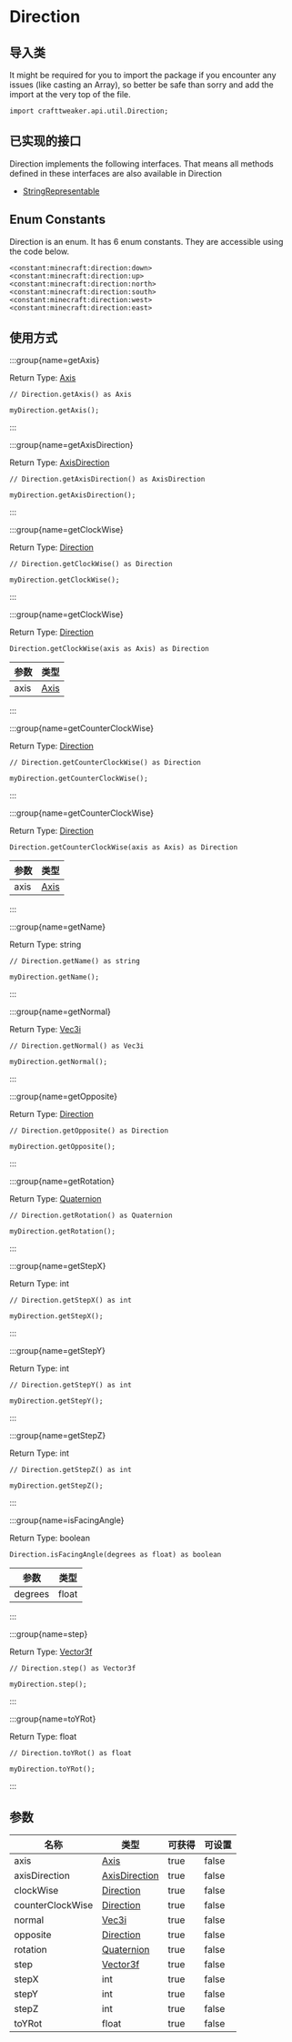 # Direction

## 导入类

It might be required for you to import the package if you encounter any issues (like casting an Array), so better be safe than sorry and add the import at the very top of the file.
```zenscript
import crafttweaker.api.util.Direction;
```


## 已实现的接口
Direction implements the following interfaces. That means all methods defined in these interfaces are also available in Direction

- [StringRepresentable](/vanilla/api/util/StringRepresentable)

## Enum Constants

Direction is an enum. It has 6 enum constants. They are accessible using the code below.

```zenscript
<constant:minecraft:direction:down>
<constant:minecraft:direction:up>
<constant:minecraft:direction:north>
<constant:minecraft:direction:south>
<constant:minecraft:direction:west>
<constant:minecraft:direction:east>
```
## 使用方式

:::group{name=getAxis}

Return Type: [Axis](/vanilla/api/util/direction/Axis)

```zenscript
// Direction.getAxis() as Axis

myDirection.getAxis();
```

:::

:::group{name=getAxisDirection}

Return Type: [AxisDirection](/vanilla/api/util/direction/AxisDirection)

```zenscript
// Direction.getAxisDirection() as AxisDirection

myDirection.getAxisDirection();
```

:::

:::group{name=getClockWise}

Return Type: [Direction](/vanilla/api/util/direction/Direction)

```zenscript
// Direction.getClockWise() as Direction

myDirection.getClockWise();
```

:::

:::group{name=getClockWise}

Return Type: [Direction](/vanilla/api/util/direction/Direction)

```zenscript
Direction.getClockWise(axis as Axis) as Direction
```

| 参数   | 类型                                       |
| ---- | ---------------------------------------- |
| axis | [Axis](/vanilla/api/util/direction/Axis) |


:::

:::group{name=getCounterClockWise}

Return Type: [Direction](/vanilla/api/util/direction/Direction)

```zenscript
// Direction.getCounterClockWise() as Direction

myDirection.getCounterClockWise();
```

:::

:::group{name=getCounterClockWise}

Return Type: [Direction](/vanilla/api/util/direction/Direction)

```zenscript
Direction.getCounterClockWise(axis as Axis) as Direction
```

| 参数   | 类型                                       |
| ---- | ---------------------------------------- |
| axis | [Axis](/vanilla/api/util/direction/Axis) |


:::

:::group{name=getName}

Return Type: string

```zenscript
// Direction.getName() as string

myDirection.getName();
```

:::

:::group{name=getNormal}

Return Type: [Vec3i](/vanilla/api/util/math/Vec3i)

```zenscript
// Direction.getNormal() as Vec3i

myDirection.getNormal();
```

:::

:::group{name=getOpposite}

Return Type: [Direction](/vanilla/api/util/direction/Direction)

```zenscript
// Direction.getOpposite() as Direction

myDirection.getOpposite();
```

:::

:::group{name=getRotation}

Return Type: [Quaternion](/vanilla/api/util/math/Quaternion)

```zenscript
// Direction.getRotation() as Quaternion

myDirection.getRotation();
```

:::

:::group{name=getStepX}

Return Type: int

```zenscript
// Direction.getStepX() as int

myDirection.getStepX();
```

:::

:::group{name=getStepY}

Return Type: int

```zenscript
// Direction.getStepY() as int

myDirection.getStepY();
```

:::

:::group{name=getStepZ}

Return Type: int

```zenscript
// Direction.getStepZ() as int

myDirection.getStepZ();
```

:::

:::group{name=isFacingAngle}

Return Type: boolean

```zenscript
Direction.isFacingAngle(degrees as float) as boolean
```

| 参数      | 类型    |
| ------- | ----- |
| degrees | float |


:::

:::group{name=step}

Return Type: [Vector3f](/vanilla/api/util/math/Vector3f)

```zenscript
// Direction.step() as Vector3f

myDirection.step();
```

:::

:::group{name=toYRot}

Return Type: float

```zenscript
// Direction.toYRot() as float

myDirection.toYRot();
```

:::


## 参数

| 名称               | 类型                                                         | 可获得  | 可设置   |
| ---------------- | ---------------------------------------------------------- | ---- | ----- |
| axis             | [Axis](/vanilla/api/util/direction/Axis)                   | true | false |
| axisDirection    | [AxisDirection](/vanilla/api/util/direction/AxisDirection) | true | false |
| clockWise        | [Direction](/vanilla/api/util/direction/Direction)         | true | false |
| counterClockWise | [Direction](/vanilla/api/util/direction/Direction)         | true | false |
| normal           | [Vec3i](/vanilla/api/util/math/Vec3i)                      | true | false |
| opposite         | [Direction](/vanilla/api/util/direction/Direction)         | true | false |
| rotation         | [Quaternion](/vanilla/api/util/math/Quaternion)            | true | false |
| step             | [Vector3f](/vanilla/api/util/math/Vector3f)                | true | false |
| stepX            | int                                                        | true | false |
| stepY            | int                                                        | true | false |
| stepZ            | int                                                        | true | false |
| toYRot           | float                                                      | true | false |

